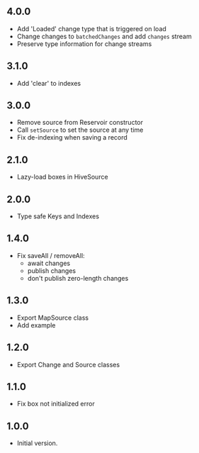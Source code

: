 ## 4.0.0

- Add 'Loaded' change type that is triggered on load
- Change changes to `batchedChanges` and add `changes` stream
- Preserve type information for change streams

## 3.1.0

- Add 'clear' to indexes

## 3.0.0

- Remove source from Reservoir constructor
- Call `setSource` to set the source at any time
- Fix de-indexing when saving a record

## 2.1.0

- Lazy-load boxes in HiveSource
 
## 2.0.0

- Type safe Keys and Indexes

## 1.4.0

- Fix saveAll / removeAll:
  - await changes
  - publish changes
  - don't publish zero-length changes

## 1.3.0

- Export MapSource class
- Add example

## 1.2.0

- Export Change and Source classes

## 1.1.0

- Fix box not initialized error

## 1.0.0

- Initial version.
